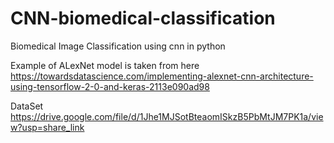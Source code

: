 # CNN-biomedical-classification
Biomedical Image Classification using cnn in python

Example of ALexNet model is taken from here https://towardsdatascience.com/implementing-alexnet-cnn-architecture-using-tensorflow-2-0-and-keras-2113e090ad98

DataSet https://drive.google.com/file/d/1Jhe1MJSotBteaomISkzB5PbMtJM7PK1a/view?usp=share_link
